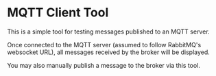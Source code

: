 # MQTT Client Tool

This is a simple tool for testing messages published to an MQTT server.

Once connected to the MQTT server (assumed to follow RabbitMQ's websocket URL), all messages received by the broker will be displayed.

You may also manually publish a message to the broker via this tool.

